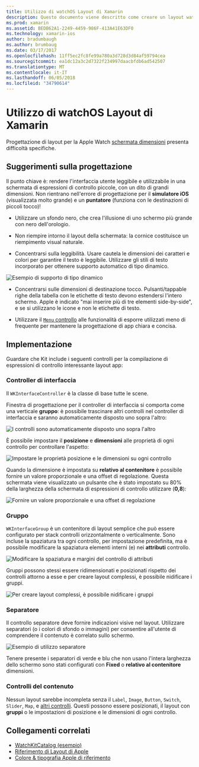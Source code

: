 ```yaml
---
title: Utilizzo di watchOS Layout di Xamarin
description: Questo documento viene descritto come creare un layout watchOS con Xamarin. Illustra i controller di interfaccia, gruppi, separatori e i controlli del contenuto.
ms.prod: xamarin
ms.assetid: BEDB62A1-2249-4459-986F-413A41E63DF0
ms.technology: xamarin-ios
author: bradumbaugh
ms.author: brumbaug
ms.date: 03/17/2017
ms.openlocfilehash: 11ff5ec2fc8fe99a780a3d728d3d84af59794cea
ms.sourcegitcommit: ea1dc12a3c2d7322f234997daacbfdb6ad542507
ms.translationtype: MT
ms.contentlocale: it-IT
ms.lasthandoff: 06/05/2018
ms.locfileid: "34790614"
---
```

# <a name="working-with-watchos-layout-in-xamarin"></a>Utilizzo di watchOS Layout di Xamarin

Progettazione di layout per la Apple Watch [schermata dimensioni](~/ios/watchos/app-fundamentals/screen-sizes.md) presenta difficoltà specifiche.

## <a name="design-tips"></a>Suggerimenti sulla progettazione

Il punto chiave è: rendere l'interfaccia utente leggibile e utilizzabile in una schermata di espressioni di controllo piccole, con un dito di grandi dimensioni. Non rientrano nell'errore di progettazione per il **simulatore iOS** (visualizzata molto grande) e un **puntatore** (funziona con le destinazioni di piccoli tocco)!

- Utilizzare un sfondo nero, che crea l'illusione di uno schermo più grande con nero dell'orologio.

- Non riempire intorno il layout della schermata: la cornice costituisce un riempimento visual naturale.

- Concentrarsi sulla leggibilità. Usare cautela le dimensioni dei caratteri e colori per garantire il testo è leggibile. Utilizzare gli stili di testo incorporato per ottenere supporto automatico di tipo dinamico.

![](layout-images/type.png "Esempio di supporto di tipo dinamico")

- Concentrarsi sulle dimensioni di destinazione tocco. Pulsanti/tappable righe della tabella con le etichette di testo devono estendersi l'intero schermo. Apple è indicato "mai inserire più di tre elementi side-by-side", e se si utilizzano le icone e non le etichette di testo.

- Utilizzare il [ `Menu` controllo](~/ios/watchos/user-interface/menu.md) alle funzionalità di esporre utilizzati meno di frequente per mantenere la progettazione di app chiara e concisa.


## <a name="implementation"></a>Implementazione

Guardare che Kit include i seguenti controlli per la compilazione di espressioni di controllo interessante layout app:

### <a name="interface-controller"></a>Controller di interfaccia

Il `WKInterfaceController` è la classe di base tutte le scene.

Finestra di progettazione per il controller di interfaccia si comporta come una verticale **gruppo**: è possibile trascinare altri controlli nel controller di interfaccia e saranno automaticamente disposto uno sopra l'altro:

![](layout-images/controller-scene.png "I controlli sono automaticamente disposto uno sopra l'altro")

È possibile impostare il **posizione** e **dimensioni** alle proprietà di ogni controllo per controllare l'aspetto:

![](layout-images/positionsize-attributes.png "Impostare le proprietà posizione e le dimensioni su ogni controllo")

Quando la dimensione è impostata su **relativo al contenitore** è possibile fornire un valore proporzionale e una offset di regolazione. Questa schermata viene visualizzato un pulsante che è stato impostato su 80% della larghezza della schermata di espressioni di controllo utilizzare (**0,8**):

![](layout-images/button-attributes.png "Fornire un valore proporzionale e una offset di regolazione")


### <a name="group"></a>Gruppo

`WKInterfaceGroup` è un contenitore di layout semplice che può essere configurato per stack controlli orizzontalmente o verticalmente. Sono incluse la spaziatura tra ogni controllo, per impostazione predefinita, ma è possibile modificare la spaziatura elementi interni (e) nei **attributi** controllo.

![](layout-images/group-attributes.png "Modificare la spaziatura e margini del controllo di attributi")

Gruppi possono stessi essere ridimensionati e posizionati rispetto dei controlli attorno a esse e per creare layout complessi, è possibile nidificare i gruppi.

![](layout-images/group-scene.png "Per creare layout complessi, è possibile nidificare i gruppi")


### <a name="separator"></a>Separatore

Il controllo separatore deve fornire indicazioni visive nel layout. Utilizzare separatori (o i colori di sfondo o immagini) per consentire all'utente di comprendere il contenuto è correlato sullo schermo.

![](layout-images/separator-scene.png "Esempio di utilizzo separatore")

Tenere presente i separatori di verde e blu che non usano l'intera larghezza dello schermo sono stati configurati con **Fixed** o **relativo al contenitore** dimensioni.

### <a name="content-controls"></a>Controlli del contenuto

Nessun layout sarebbe incompleta senza il `Label`, `Image`, `Button`, `Switch`, `Slider`, `Map`, e [altri controlli](~/ios/watchos/user-interface/index.md).
Questi possono essere posizionati, il layout con **gruppi** o le impostazioni di posizione e le dimensioni di ogni controllo.



## <a name="related-links"></a>Collegamenti correlati

- [WatchKitCatalog (esempio)](https://developer.xamarin.com/samples/monotouch/WatchKit/WatchKitCatalog/)
- [Riferimento di Layout di Apple](https://developer.apple.com/library/prerelease/ios/documentation/UserExperience/Conceptual/WatchHumanInterfaceGuidelines/Layout.html)
- [Colore & tipografia Apple di riferimento](https://developer.apple.com/library/prerelease/ios/documentation/UserExperience/Conceptual/WatchHumanInterfaceGuidelines/ColorandTypography.html)
